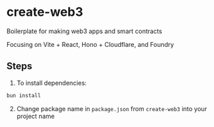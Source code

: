 # create-web3

Boilerplate for making web3 apps and smart contracts

Focusing on Vite + React, Hono + Cloudflare, and Foundry

## Steps

1. To install dependencies:

```bash
bun install
```

2. Change package name in `package.json` from `create-web3` into your project name